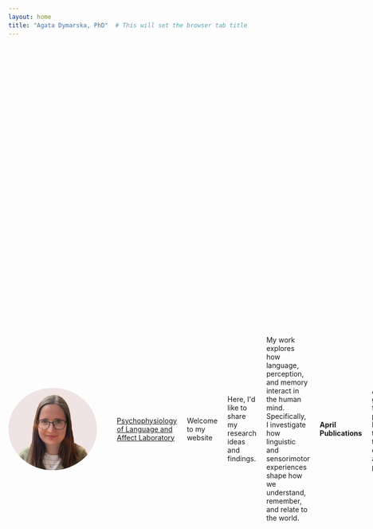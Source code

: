 ```yaml
---
layout: home
title: "Agata Dymarska, PhD"  # This will set the browser tab title
---
```


<div style="display: flex; align-items: center; gap: 20px; margin-bottom: 20px;">
  <img src="/assets/css/photo_Agata.png" alt="Agata Dymarska" style="width: 178px; height: 165px; border-radius: 50%; object-fit: cover; border: 3px solid #yourcolor;">
  <div>
   
</div>

<div class="contact-item">
  <i class="fas fa-envelope"></i>
  <span class="email" data-user="agata.dymarska" data-domain="amu.edu.pl"></span>
  <p><a href="https://pola.amu.edu.pl" target="_blank">Psychophysiology of Language and Affect Laboratory</a></p>
</div>


Welcome to my website

Here, I'd like to share my research ideas and findings.

My work explores how language, perception, and memory interact in the human mind. Specifically, I investigate how linguistic and sensorimotor experiences shape how we understand, remember, and relate to the world.

**April Publications**

April was a great month for publications!
I'm excited to share three new open-access papers.

**[1.Frequency over semantic richness: word recognition in non-native English speakers](doi:10.1017/S1366728925000239)**

I conducted a large-scale comparison of word knowledge in native and non-native English speakers. The study, published in Bilingualism: Language and Cognition, reveals key differences in sensorimotor and lexical contributions to language processing. 
In this task (data from [Brysbaert et al. (2021)](https://doi.org/10.1177/0267658320934) and [Mandera et al. (2020)(https://doi.org/10.3758/s13428-019-01272-8))), participants were asked to indicate whether they know the meaning of a word in a paradigm which resembled a lexical decision task.

Non-native speakers relied more on lexical characteristics and familiarity with the word form when responding to words, as evidenced by very strong effects of word frequency on speed and accuracy of their responses. On the other hand, native speakers relied more on deep semantic processing, as found in previous word recognition literature: the stronger the semantic information associated with a word, the easier and faster it was to recognise it as a known English word.

However, for non-native speakers there was still a contribution of physical sensation and auditory experience to reported word knowledge, suggesting that embodied cognition does play a role in second language processing to some extent. In particular, it's possible that bodily experience, with its importance for survival, has stable enough representations that activation still takes place in L2. As for the auditory information, it's possible that non-native speakers employ sound-based strategies to recognise words.

Additionally, the study revealed that a word knowledge task (asking if participants know the meaning of the word) seems to tap into similar mechanisms as lexical decision (determining whether the stimulus is a real word). This makes the megastudy a useful resource to add to 

Writing this paper was a lot of fun (even though it was also hard work), since it was my first paper on L2 (and my first paper outside of the lab where I "grew up" as a scientist). I'm looking forward to another deep dive into semantic representations in L2 when writing my next paper on emotional word communication in EEG hyperscanning (stay tuned!). 


{% comment %}
2. Word Associations Study
In a paper with Professor Louise Connell (Maynooth University) published in Cognition, we explored what drives activation in a word association task.
We found that local chaining from the preceding response, rather than the original cue, was the primary driver of activation. Sensorimotor relationships also played a role.
Asking participants to produce 20 associates per cue allowed us to tap into more distant associations and capture individual variability in response trajectories.







Sensorimotor Experience and Conceptual Knowledge
A core theme in my work is that our bodily experiences influence how we encode and retrieve conceptual knowledge. I have shown that sensorimotor dimensions (like manipulability or visual complexity) play distinct roles in memory performance—more experience is not always better. I test these effects across controlled experimental paradigms, often using concrete object concepts as a basis.

Word recognition and Word Memory
I focus on how perceptual features of language — such as imageability or sensorimotor experience — affect cognitive processes like word recognition and memory. My research shows that while high-imageability words are generally processed more easily, this advantage is not universal. In some cases, perceptual richness can actually interfere with recognition accuracy, depending on the task and memory demands.

Bilingualism
I also explore the bootstrapping role of language in maintaining complex object concepts in working memory. When perceptual load is high, linguistic labels provide a kind of cognitive anchor that helps us retain structured representations over time. This has implications for both theoretical models of working memory and practical applications in learning and communication.

Word Association and Cognitive Architecture
In recent work, I’ve examined how free word associations reflect the underlying structure of semantic memory. Using large-scale data and computational modeling, I show that both linguistic co-occurrence and sensorimotor similarity contribute to associative chains, suggesting that word association taps into a multi-layered cognitive architecture.
OR
I study the structure of semantic memory by examining what types of information are activated during language tasks, such as word recognition, word memory, and word association generation. My work investigates how conceptual knowledge is organized and accessed, with a particular focus on how perceptual and sensorimotor dimensions (e.g., imageability, manipulability, visual complexity) shape cognitive performance. By analyzing patterns of activation across different tasks, I aim to uncover the multi-dimensional architecture of semantic memory.

In my research on word recognition and memory, I show that perceptual richness can both facilitate and interfere with performance, depending on task demands. High-imageability or high-sensorimotor words are often processed more quickly, but under certain memory conditions, they can also introduce interference, revealing important trade-offs in how perceptual information supports or hinders cognitive processing.

In the area of word association, I use large-scale datasets and computational modeling to explore how semantic memory is structured. I find that both linguistic co-occurrence patterns and sensorimotor similarity contribute to associative networks, suggesting that semantic memory is supported by multiple layers of representational information.

Expanding on these questions, I am now investigating how semantic structures operate in bilinguals, with the aim of understanding how second-language users access and organize conceptual knowledge. Here, I focus on how linguistic labels and sensorimotor experiences interact when maintaining complex concepts in working memory, especially under conditions of high perceptual load.

In new work, I am also applying EEG methods to track the dynamics of semantic activation in second-language (L2) users. By linking neural measures to behavioral performance in language tasks, I aim to characterize how semantic representations are accessed and structured in bilingual minds.





{% endcomment %}
